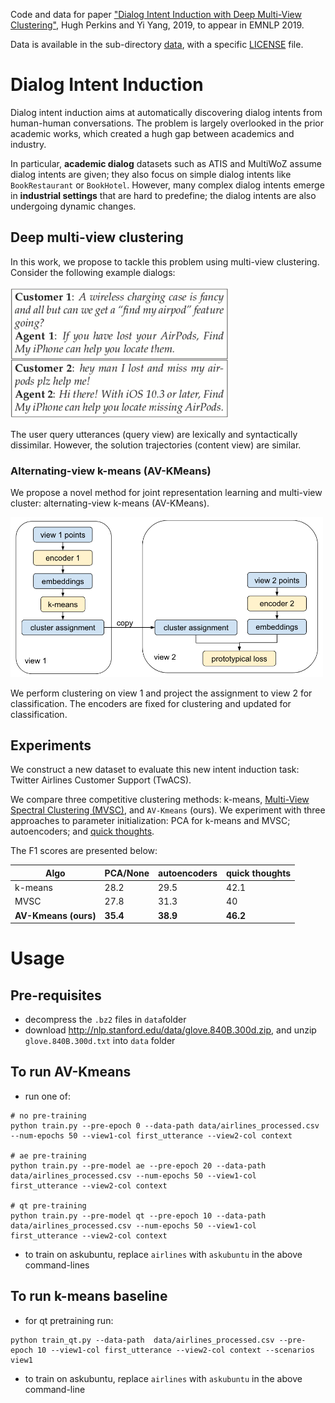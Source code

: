 Code and data for paper ["Dialog Intent Induction with Deep Multi-View Clustering"](https://arxiv.org/abs/1908.11487), Hugh Perkins and Yi Yang, 2019, to appear in EMNLP 2019.

Data is available in the sub-directory [data](data), with a specific [LICENSE](data/LICENSE) file.

# Dialog Intent Induction

Dialog intent induction aims at automatically discovering dialog intents from human-human conversations. The problem is largely overlooked in the prior academic works, which created a hugh gap between academics and industry. 

In particular, **academic dialog** datasets such as ATIS and MultiWoZ assume dialog intents are given; they also focus on simple dialog intents like `BookRestaurant` or `BookHotel`. However, many complex dialog intents emerge in **industrial settings** that are hard to predefine; the dialog intents are also undergoing dynamic changes.

## Deep multi-view clustering

In this work, we propose to tackle this problem using multi-view clustering. Consider the following example dialogs:

<img src="images/example_dialogs.png" width="350" />

The user query utterances (query view) are lexically and syntactically dissimilar. However, the solution trajectories (content view) are similar. 

### Alternating-view k-means (AV-KMeans)

We propose a novel method for joint representation learning and multi-view cluster: alternating-view k-means (AV-KMeans).

<img src="images/avkmeans_graph.png" width="500" />

We perform clustering on view 1 and project the assignment to view 2 for classification. The encoders are fixed for clustering and updated for classification.

## Experiments

We construct a new dataset to evaluate this new intent induction task: Twitter Airlines Customer Support (TwACS).

We compare three competitive clustering methods: k-means, [Multi-View Spectral Clustering (MVSC)](https://github.com/mariceli3/multiview), and `AV-Kmeans` (ours). We experiment with three approaches to parameter initialization: PCA for k-means and MVSC; autoencoders; and [quick thoughts](https://arxiv.org/pdf/1803.02893.pdf).

The F1 scores are presented below:

|Algo   | PCA/None | autoencoders | quick thoughts |
|------|----------|--------------|----------------|
|k-means| 28.2 | 29.5 | 42.1|
|MVSC| 27.8 | 31.3 | 40 |
|**AV-Kmeans (ours)** | **35.4** | **38.9** | **46.2** |


# Usage

## Pre-requisites

- decompress the `.bz2` files in `data`folder
- download http://nlp.stanford.edu/data/glove.840B.300d.zip, and unzip `glove.840B.300d.txt` into `data` folder

## To run AV-Kmeans

- run one of:
```
# no pre-training
python train.py --pre-epoch 0 --data-path data/airlines_processed.csv --num-epochs 50 --view1-col first_utterance --view2-col context

# ae pre-training
python train.py --pre-model ae --pre-epoch 20 --data-path data/airlines_processed.csv --num-epochs 50 --view1-col first_utterance --view2-col context

# qt pre-training
python train.py --pre-model qt --pre-epoch 10 --data-path data/airlines_processed.csv --num-epochs 50 --view1-col first_utterance --view2-col context
```
- to train on askubuntu, replace `airlines` with `askubuntu` in the above command-lines

## To run k-means baseline

- for qt pretraining run:
```
python train_qt.py --data-path  data/airlines_processed.csv --pre-epoch 10 --view1-col first_utterance --view2-col context --scenarios view1
```
- to train on askubuntu, replace `airlines` with `askubuntu` in the above command-line

